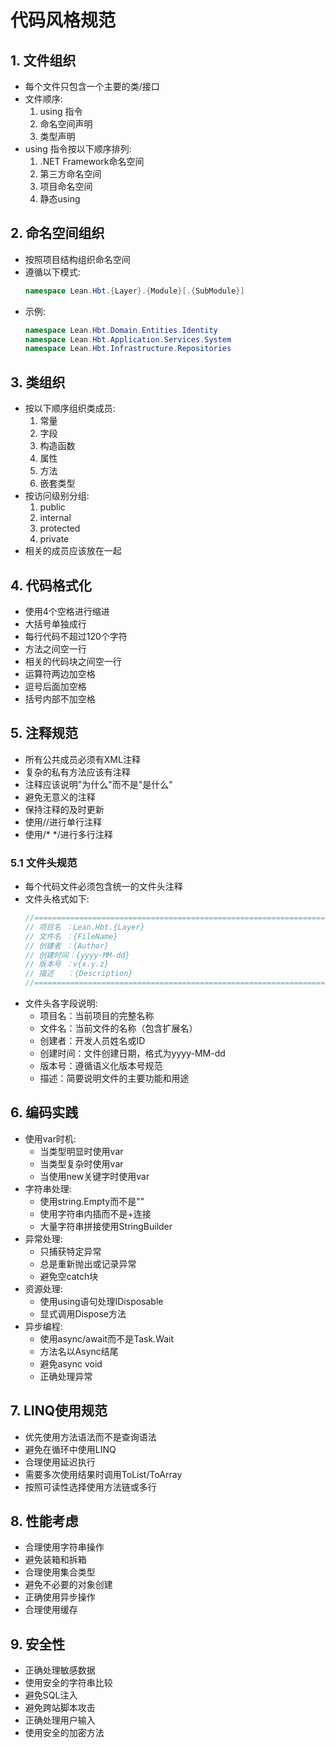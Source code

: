 # 代码风格规范

## 1. 文件组织

- 每个文件只包含一个主要的类/接口
- 文件顺序:
  1. using 指令
  2. 命名空间声明
  3. 类型声明
- using 指令按以下顺序排列:
  1. .NET Framework命名空间
  2. 第三方命名空间
  3. 项目命名空间
  4. 静态using

## 2. 命名空间组织

- 按照项目结构组织命名空间
- 遵循以下模式:
  ```csharp
  namespace Lean.Hbt.{Layer}.{Module}[.{SubModule}]
  ```
- 示例:
  ```csharp
  namespace Lean.Hbt.Domain.Entities.Identity
  namespace Lean.Hbt.Application.Services.System
  namespace Lean.Hbt.Infrastructure.Repositories
  ```

## 3. 类组织

- 按以下顺序组织类成员:
  1. 常量
  2. 字段
  3. 构造函数
  4. 属性
  5. 方法
  6. 嵌套类型
- 按访问级别分组:
  1. public
  2. internal
  3. protected
  4. private
- 相关的成员应该放在一起

## 4. 代码格式化

- 使用4个空格进行缩进
- 大括号单独成行
- 每行代码不超过120个字符
- 方法之间空一行
- 相关的代码块之间空一行
- 运算符两边加空格
- 逗号后面加空格
- 括号内部不加空格

## 5. 注释规范

- 所有公共成员必须有XML注释
- 复杂的私有方法应该有注释
- 注释应该说明"为什么"而不是"是什么"
- 避免无意义的注释
- 保持注释的及时更新
- 使用//进行单行注释
- 使用/* */进行多行注释

### 5.1 文件头规范

- 每个代码文件必须包含统一的文件头注释
- 文件头格式如下:
  ```csharp
  //===================================================================
  // 项目名 ：Lean.Hbt.{Layer}
  // 文件名 ：{FileName}
  // 创建者 ：{Author}
  // 创建时间：{yyyy-MM-dd}
  // 版本号 ：v{x.y.z}
  // 描述   ：{Description}
  //===================================================================
  ```
- 文件头各字段说明:
  - 项目名：当前项目的完整名称
  - 文件名：当前文件的名称（包含扩展名）
  - 创建者：开发人员姓名或ID
  - 创建时间：文件创建日期，格式为yyyy-MM-dd
  - 版本号：遵循语义化版本号规范
  - 描述：简要说明文件的主要功能和用途

## 6. 编码实践

- 使用var时机:
  - 当类型明显时使用var
  - 当类型复杂时使用var
  - 当使用new关键字时使用var
- 字符串处理:
  - 使用string.Empty而不是""
  - 使用字符串内插而不是+连接
  - 大量字符串拼接使用StringBuilder
- 异常处理:
  - 只捕获特定异常
  - 总是重新抛出或记录异常
  - 避免空catch块
- 资源处理:
  - 使用using语句处理IDisposable
  - 显式调用Dispose方法
- 异步编程:
  - 使用async/await而不是Task.Wait
  - 方法名以Async结尾
  - 避免async void
  - 正确处理异常

## 7. LINQ使用规范

- 优先使用方法语法而不是查询语法
- 避免在循环中使用LINQ
- 合理使用延迟执行
- 需要多次使用结果时调用ToList/ToArray
- 按照可读性选择使用方法链或多行

## 8. 性能考虑

- 合理使用字符串操作
- 避免装箱和拆箱
- 合理使用集合类型
- 避免不必要的对象创建
- 正确使用异步操作
- 合理使用缓存

## 9. 安全性

- 正确处理敏感数据
- 使用安全的字符串比较
- 避免SQL注入
- 避免跨站脚本攻击
- 正确处理用户输入
- 使用安全的加密方法 